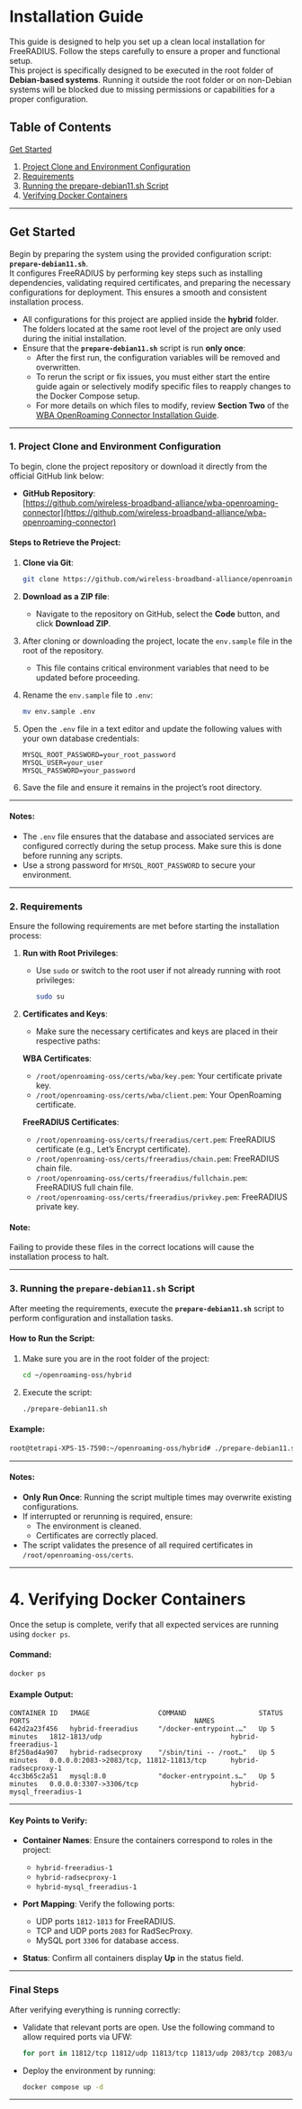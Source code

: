 # Installation Guide

This guide is designed to help you set up a clean local installation for FreeRADIUS. Follow the steps carefully to ensure a proper and functional setup.  
This project is specifically designed to be executed in the root folder of **Debian-based systems**. Running it outside the root folder or on non-Debian systems will be blocked due to missing permissions or capabilities for a proper configuration.

## Table of Contents
[Get Started](#get-started)
1. [Project Clone and Environment Configuration](#1-project-clone-and-environment-configuration)
2. [Requirements](#2-requirements)
3. [Running the prepare-debian11.sh Script](#3-running-the-prepare-debian11sh-script)
4. [Verifying Docker Containers](#4-verifying-docker-containers)
---

## Get Started

Begin by preparing the system using the provided configuration script: **`prepare-debian11.sh`**.  
It configures FreeRADIUS by performing key steps such as installing dependencies, validating required certificates, and preparing the necessary configurations for deployment. This ensures a smooth and consistent installation process.

- All configurations for this project are applied inside the **hybrid** folder. The folders located at the same root level of the project are only used during the initial installation.
- Ensure that the **`prepare-debian11.sh`** script is run **only once**:
   - After the first run, the configuration variables will be removed and overwritten.
   - To rerun the script or fix issues, you must either start the entire guide again or selectively modify specific files to reapply changes to the Docker Compose setup.
   - For more details on which files to modify, review **Section Two** of the [WBA OpenRoaming Connector Installation Guide](#).

---

### 1. Project Clone and Environment Configuration

To begin, clone the project repository or download it directly from the official GitHub link below:

- **GitHub Repository**:  
  [https://github.com/wireless-broadband-alliance/wba-openroaming-connector](https://github.com/wireless-broadband-alliance/wba-openroaming-connector)

#### Steps to Retrieve the Project:
1. **Clone via Git**:
   ```bash
   git clone https://github.com/wireless-broadband-alliance/openroaming-oss.git
   ```

2. **Download as a ZIP file**:
   - Navigate to the repository on GitHub, select the **Code** button, and click **Download ZIP**.

3. After cloning or downloading the project, locate the `env.sample` file in the root of the repository.
   - This file contains critical environment variables that need to be updated before proceeding.

4. Rename the `env.sample` file to `.env`:
   ```bash
   mv env.sample .env
   ```

5. Open the `.env` file in a text editor and update the following values with your own database credentials:
   ```
   MYSQL_ROOT_PASSWORD=your_root_password
   MYSQL_USER=your_user
   MYSQL_PASSWORD=your_password
   ```

6. Save the file and ensure it remains in the project’s root directory.

---

#### Notes:
- The `.env` file ensures that the database and associated services are configured correctly during the setup process. Make sure this is done before running any scripts.
- Use a strong password for `MYSQL_ROOT_PASSWORD` to secure your environment.

---


### 2. Requirements

Ensure the following requirements are met before starting the installation process:

1. **Run with Root Privileges**:
   - Use `sudo` or switch to the root user if not already running with root privileges:
     ```bash
     sudo su
     ```

2. **Certificates and Keys**:
   - Make sure the necessary certificates and keys are placed in their respective paths:

   **WBA Certificates**:
   - `/root/openroaming-oss/certs/wba/key.pem`: Your certificate private key.
   - `/root/openroaming-oss/certs/wba/client.pem`: Your OpenRoaming certificate.

   **FreeRADIUS Certificates**:
   - `/root/openroaming-oss/certs/freeradius/cert.pem`: FreeRADIUS certificate (e.g., Let’s Encrypt certificate).
   - `/root/openroaming-oss/certs/freeradius/chain.pem`: FreeRADIUS chain file.
   - `/root/openroaming-oss/certs/freeradius/fullchain.pem`: FreeRADIUS full chain file.
   - `/root/openroaming-oss/certs/freeradius/privkey.pem`: FreeRADIUS private key.

#### Note:
Failing to provide these files in the correct locations will cause the installation process to halt.

---

### 3. Running the `prepare-debian11.sh` Script

After meeting the requirements, execute the **`prepare-debian11.sh`** script to perform configuration and installation tasks.

#### How to Run the Script:
1. Make sure you are in the root folder of the project:
   ```bash
   cd ~/openroaming-oss/hybrid
   ```

2. Execute the script:
   ```bash
   ./prepare-debian11.sh
   ```

#### Example:
```bash
root@tetrapi-XPS-15-7590:~/openroaming-oss/hybrid# ./prepare-debian11.sh
```

---

#### Notes:
- **Only Run Once**: Running the script multiple times may overwrite existing configurations.
- If interrupted or rerunning is required, ensure:
   - The environment is cleaned.
   - Certificates are correctly placed.
- The script validates the presence of all required certificates in `/root/openroaming-oss/certs`.

---

# 4. Verifying Docker Containers

Once the setup is complete, verify that all expected services are running using `docker ps`.

#### Command:
```bash
docker ps
```

#### Example Output:
```plaintext
CONTAINER ID   IMAGE                 COMMAND                  STATUS         PORTS                                         NAMES
642d2a23f456   hybrid-freeradius     "/docker-entrypoint.…"   Up 5 minutes   1812-1813/udp                                hybrid-freeradius-1
8f250ad4a907   hybrid-radsecproxy    "/sbin/tini -- /root…"   Up 5 minutes   0.0.0.0:2083->2083/tcp, 11812-11813/tcp      hybrid-radsecproxy-1
4cc3b65c2a51   mysql:8.0             "docker-entrypoint.s…"   Up 5 minutes   0.0.0.0:3307->3306/tcp                       hybrid-mysql_freeradius-1
```

---

#### Key Points to Verify:
- **Container Names**: Ensure the containers correspond to roles in the project:
   - `hybrid-freeradius-1`
   - `hybrid-radsecproxy-1`
   - `hybrid-mysql_freeradius-1`

- **Port Mapping**: Verify the following ports:
   - UDP ports `1812-1813` for FreeRADIUS.
   - TCP and UDP ports `2083` for RadSecProxy.
   - MySQL port `3306` for database access.

- **Status**: Confirm all containers display **Up** in the status field.

---

### Final Steps

After verifying everything is running correctly:
- Validate that relevant ports are open. Use the following command to allow required ports via UFW:
  ```bash
  for port in 11812/tcp 11812/udp 11813/tcp 11813/udp 2083/tcp 2083/udp; do sudo ufw allow $port; done
  ```

- Deploy the environment by running:
  ```bash
  docker compose up -d
  ```
---
